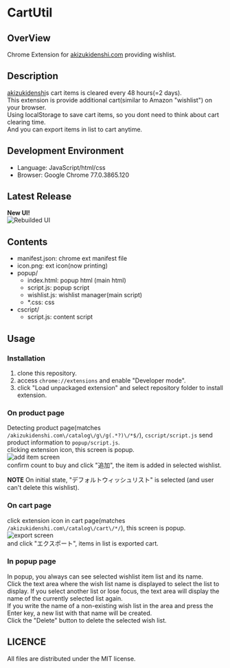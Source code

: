 # CartUtil

## OverView
Chrome Extension for [akizukidenshi.com](http://akizukidenshi.com) providing wishlist.  

## Description
[akizukidenshi](http://akizukideshi.com)s cart items is cleared every 48 hours(=2 days).  
This extension is provide additional cart(similar to Amazon "wishlist") on your browser.  
Using localStorage to save cart items, so you dont need to think about cart clearing time.  
And you can export items in list to cart anytime.

## Development Environment

 * Language: JavaScript/html/css
 * Browser: Google Chrome 77.0.3865.120

## Latest Release
__New UI!__  
![Rebuilded UI](https://user-images.githubusercontent.com/51850597/67546287-00c9d500-f737-11e9-99ca-b94d37537740.png)  

## Contents

 * manifest.json: chrome ext manifest file
 * icon.png: ext icon(now printing)
 * popup/
	* index.html: popup html (main html)
	* script.js: popup script
	* wishlist.js: wishlist manager(main script)
	* *.css: css
 * cscript/
	* script.js: content script

## Usage

### Installation
 1. clone this repository.
 2. access `chrome://extensions` and enable "Developer mode".
 3. click "Load unpackaged extension" and select repository folder to install extension.

### On product page
Detecting product page(matches `/akizukidenshi.com\/catalog\/g\/g(.*?)\/*$/`), `cscript/script.js` send product information to `popup/script.js`.  
clicking extension icon, this screen is popup.  
![add item screen](https://user-images.githubusercontent.com/51850597/67298010-a3ab0500-f525-11e9-9450-1dce829e3dfe.png)  
confirm count to buy and click "追加", the item is added in selected wishlist.  
  
__NOTE__ On initial state, "デフォルトウィッシュリスト" is selected (and user can't delete this wishlist).  

### On cart page
click extension icon in cart page(matches `/akizukidenshi.com\/catalog\/cart\/*/`), this screen is popup.  
![export screen](https://user-images.githubusercontent.com/51850597/67298204-e4a31980-f525-11e9-88e1-c4f05f310e14.png)  
and click "エクスポート", items in list is exported cart.

### In popup page
In popup, you always can see selected wishlist item list and its name.  
Click the text area where the wish list name is displayed to select the list to display. If you select another list or lose focus, the text area will display the name of the currently selected list again.  
If you write the name of a non-existing wish list in the area and press the Enter key, a new list with that name will be created.  
Click the "Delete" button to delete the selected wish list.  

## LICENCE
All files are distributed under the MIT license.